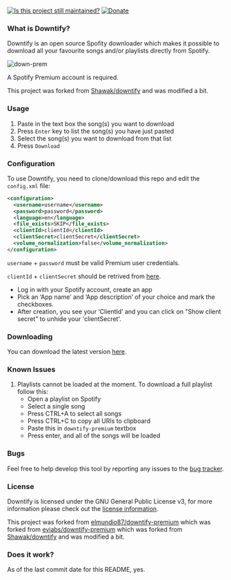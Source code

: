 [![Is this project still maintained?](https://img.shields.io/badge/maintained%3F-yes-green.svg?style=for-the-badge)](https://github.com/badges/shields)
[![Donate](https://img.shields.io/badge/Donate-Patreon-blue?style=for-the-badge&logo=patreon)](https://www.patreon.com/L33Tech)

### What is Downtify?

Downtify is an open source Spofity downloader which makes it possible to download all your favourite songs and/or
playlists directly from Spotify.

![down-prem](https://user-images.githubusercontent.com/14614396/52458742-e7add380-2b69-11e9-8194-99e9131dc5b2.png)


A Spotify Premium account is required. 

This project was forked from [Shawak/downtify](https://github.com/Shawak/downtify) and was modified a bit.


### Usage

1. Paste in the text box the song(s) you want to download
2. Press `Enter` key to list the song(s) you have just pasted
3. Select the song(s) you want to download from that list
4. Press `Download`

### Configuration

To use Downtify, you need to clone/download this repo and edit the `config.xml` file:
```xml
<configuration>
  <username>username</username>
  <password>password</password>
  <language>en</language>
  <file_exists>SKIP</file_exists>
  <clientId>clientId</clientId>
  <clientSecret>clientSecret</clientSecret>
  <volume_normalization>false</volume_normalization>
</configuration>
```
`username` + `password` must be valid Premium user credentials.

`clientId` + `clientSecret` should be retrived from [here](https://developer.spotify.com/dashboard/applications).
* Log in with your Spotify account, create an app 
* Pick an ‘App name’ and ‘App description’ of your choice and mark the checkboxes.
* After creation, you see your ‘ClientId’ and you can click on "Show client secret" to unhide your 'clientSecret'.

### Downloading

You can download the latest version [here](https://github.com/L33Tech/downtify-premium/archive/master.zip).

### Known Issues ###

1. Playlists cannot be loaded at the moment. To download a full playlist follow this:
   - Open a playlist on Spotify
   - Select a single song
   - Press CTRL+A to select all songs
   - Press CTRL+C to copy all URIs to clipboard
   - Paste this in `downtify-premium` textbox
   - Press enter, and all of the songs will be loaded

### Bugs

Feel free to help develop this tool by reporting any issues to the [bug tracker](https://github.com/L33Tech/downtify-premium/issues).

### License

Downtify is licensed under the GNU General Public License v3, for more information please check out the [license information](https://github.com/L33Tech/downtify-premium/blob/master/LICENSE).

This project was forked from [elmundio87/downtify-premium](https://github.com/elmundio87/downtify-premium) which was forked from [eviabs/downtify-premium](https://github.com/eviabs/downtify-premium) which was forked from [Shawak/downtify](https://github.com/Shawak/downtify) and was modified a bit.


### Does it work?

As of the last commit date for this README, yes.
